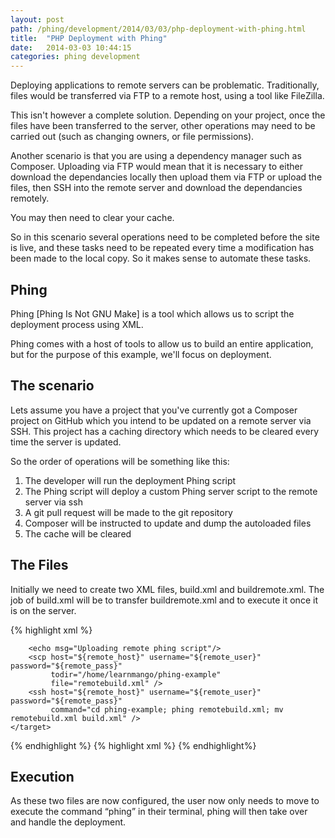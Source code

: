 ```yaml
---
layout: post
path: /phing/development/2014/03/03/php-deployment-with-phing.html
title:  "PHP Deployment with Phing"
date:   2014-03-03 10:44:15
categories: phing development
---
```


Deploying applications to remote servers can be problematic. Traditionally, files would be transferred via FTP to a remote host, using a tool like FileZilla.

This isn't however a complete solution. Depending on your project, once the files have been transferred to the server, other operations may need to be carried out (such as changing owners, or file permissions).

Another scenario is that you are using a dependency manager such as Composer. Uploading via FTP would mean that it is necessary to either download the dependancies locally then upload them via FTP or upload the files, then SSH into the remote server and download the dependancies remotely.

You may then need to clear your cache.

So in this scenario several operations need to be completed before the site is live, and these tasks need to be repeated every time a modification has been made to the local copy. So it makes sense to automate these tasks.

## Phing

Phing [Phing Is Not GNU Make] is a tool which allows us to script the deployment process using XML.

Phing comes with a host of tools to allow us to build an entire application, but for the purpose of this example, we'll focus on deployment.

## The scenario

Lets assume you have a project that you've currently got a Composer project on GitHub which you intend to be updated on a remote server via SSH. This project has a caching directory which needs to be cleared every time the server is updated.

So the order of operations will be something like this:

1. The developer will run the deployment Phing script
2. The Phing script will deploy a custom Phing server script to the remote server via ssh
3. A git pull request will be made to the git repository
4. Composer will be instructed to update and dump the autoloaded files
5. The cache will be cleared

## The Files

Initially we need to create two XML files, build.xml and buildremote.xml. The job of build.xml will be to transfer buildremote.xml and to execute it once it is on the server.

{% highlight xml %}
<?xml version="1.0" encoding="UTF-8"?>
<project name="Deploy" default="production" basedir="." description="A deployment Script">
    <property name="remote_host" value="host.com"/>
    <property name="remote_user" value="username"/>
    <property name="remote_pass" value="password"/>
    <target name="production">

        <echo msg="Uploading remote phing script"/>
        <scp host="${remote_host}" username="${remote_user}" password="${remote_pass}"
             todir="/home/learnmango/phing-example"
             file="remotebuild.xml" />
        <ssh host="${remote_host}" username="${remote_user}" password="${remote_pass}"
             command="cd phing-example; phing remotebuild.xml; mv remotebuild.xml build.xml" />
    </target>
</project>
{% endhighlight %}
{% highlight xml %}
<?xml version="1.0" encoding="UTF-8"?>
<project name="Deploy" default="production" basedir="." description="A deployment Script">
    <property name="remote_host" value="host.com"/>
    <property name="remote_user" value="user"/>
    <property name="remote_pass" value="pass"/>
    <target name="production">
        <exec command="cd site" />
        <echo msg="Pulling down latest git version"/>
        <exec command="git pull" />
        <echo msg="Updating dependancies"/>
        <exec command="composer.phar update" />
        <echo msg="Dumping autoload"/>
        <exec command="composer.phar dump-autoload -o" />
        <echo msg="Clearing the cache"/>
        <exec command="rm -rf ./cache/*" />
    </target>
</project>
{% endhighlight%}

## Execution

As these two files are now configured, the user now only needs to move to execute the command “phing” in their terminal, phing will then take over and handle the deployment.

